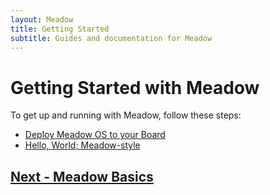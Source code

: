 ```yaml
---
layout: Meadow
title: Getting Started
subtitle: Guides and documentation for Meadow
---
```


# Getting Started with Meadow

To get up and running with Meadow, follow these steps:

 * [Deploy Meadow OS to your Board](/Meadow/Getting_Started/Deploying_Meadow/)
 * [Hello, World; Meadow-style](/Meadow/Getting_Started/Hello_World/)

## [Next - Meadow Basics](/Meadow/Meadow_Basics)